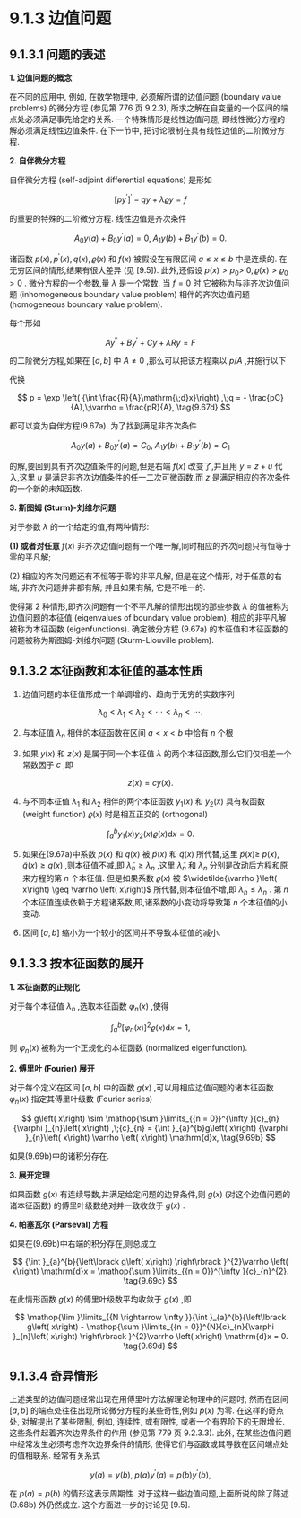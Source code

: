 # 9.1.3 边值问题

## 9.1.3.1 问题的表述

**1. 边值问题的概念**

在不同的应用中, 例如, 在数学物理中, 必须解所谓的边值问题 (boundary value problems) 的微分方程 (参见第 776 页 9.2.3), 所求之解在自变量的一个区间的端点处必须满足事先给定的关系. 一个特殊情形是线性边值问题, 即线性微分方程的解必须满足线性边值条件. 在下一节中, 把讨论限制在具有线性边值的二阶微分方程.

**2. 自伴微分方程**

自伴微分方程 (self-adjoint differential equations) 是形如

$$
{\left\lbrack  p{y}^{\prime }\right\rbrack  }^{\prime } - {qy} + \lambda \varrho y = f \tag{9.67a}
$$

的重要的特殊的二阶微分方程. 线性边值是齐次条件

$$
{A}_{0}y\left( a\right)  + {B}_{0}{y}^{\prime }\left( a\right)  = 0,\;{A}_{1}y\left( b\right)  + {B}_{1}{y}^{\prime }\left( b\right)  = 0. \tag{9.67b}
$$

诸函数 $p\left( x\right) ,{p}^{\prime }\left( x\right) , q\left( x\right) ,\varrho \left( x\right)$ 和 $f\left( x\right)$ 被假设在有限区间 $a \leq  x \leq  b$ 中是连续的. 在无穷区间的情形,结果有很大差异 (见 [9.5]). 此外,还假设 $p\left( x\right)  > {p}_{0} >$ $0,\varrho \left( x\right)  > {\varrho }_{0} > 0$ . 微分方程的一个参数,量 $\lambda$ 是一个常数. 当 $f = 0$ 时,它被称为与非齐次边值问题 (inhomogeneous boundary value problem) 相伴的齐次边值问题 (homogeneous boundary value problem).

每个形如

$$
A{y}^{\prime \prime } + B{y}^{\prime } + {Cy} + {\lambda Ry} = F \tag{9.67c}
$$

的二阶微分方程,如果在 $\left\lbrack  {a, b}\right\rbrack$ 中 $A \neq  0$ ,那么可以把该方程乘以 $p/A$ ,并施行以下

代换

$$
p = \exp \left( {\int \frac{R}{A}\mathrm{\;d}x}\right) ,\;q =  - \frac{pC}{A},\;\varrho  = \frac{pR}{A}, \tag{9.67d}
$$

都可以变为自伴方程(9.67a). 为了找到满足非齐次条件

$$
{A}_{0}y\left( a\right)  + {B}_{0}{y}^{\prime }\left( a\right)  = {C}_{0},\;{A}_{1}y\left( b\right)  + {B}_{1}{y}^{\prime }\left( b\right)  = {C}_{1} \tag{9.67e}
$$

的解,要回到具有齐次边值条件的问题,但是右端 $f\left( x\right)$ 改变了,并且用 $y = z + u$ 代入,这里 $u$ 是满足非齐次边值条件的任一二次可微函数,而 $z$ 是满足相应的齐次条件的一个新的未知函数.

**3. 斯图姆 (Sturm)-刘维尔问题**

对于参数 $\lambda$ 的一个给定的值,有两种情形:

**(1) 或者对任意** $f\left( x\right)$ 非齐次边值问题有一个唯一解,同时相应的齐次问题只有恒等于零的平凡解;

(2) 相应的齐次问题还有不恒等于零的非平凡解, 但是在这个情形, 对于任意的右端, 非齐次问题并非都有解; 并且如果有解, 它是不唯一的.

使得第 2 种情形,即齐次问题有一个不平凡解的情形出现的那些参数 $\lambda$ 的值被称为边值问题的本征值 (eigenvalues of boundary value problem), 相应的非平凡解被称为本征函数 (eigenfunctions). 确定微分方程 (9.67a) 的本征值和本征函数的问题被称为斯图姆-刘维尔问题 (Sturm-Liouville problem).

## 9.1.3.2 本征函数和本征值的基本性质

1) 边值问题的本征值形成一个单调增的、趋向于无穷的实数序列

$$
{\lambda }_{0} < {\lambda }_{1} < {\lambda }_{2} < \cdots  < {\lambda }_{n} < \cdots . \tag{9.68a}
$$

2) 与本征值 ${\lambda }_{n}$ 相伴的本征函数在区间 $a < x < b$ 中恰有 $n$ 个根

3) 如果 $y\left( x\right)$ 和 $z\left( x\right)$ 是属于同一个本征值 $\lambda$ 的两个本征函数,那么它们仅相差一个常数因子 $c$ ,即

$$
z\left( x\right)  = {cy}\left( x\right) . \tag{9.68b}
$$

4) 与不同本征值 ${\lambda }_{1}$ 和 ${\lambda }_{2}$ 相伴的两个本征函数 ${y}_{1}\left( x\right)$ 和 ${y}_{2}\left( x\right)$ 具有权函数 (weight function) $\varrho \left( x\right)$ 时是相互正交的 (orthogonal)

$$
{\int }_{a}^{b}{y}_{1}\left( x\right) {y}_{2}\left( x\right) \varrho \left( x\right) \mathrm{d}x = 0. \tag{9.68c}
$$

5) 如果在(9.67a)中系数 $p\left( x\right)$ 和 $q\left( x\right)$ 被 $\widetilde{p}\left( x\right)$ 和 $\widetilde{q}\left( x\right)$ 所代替,这里 $\widetilde{p}\left( x\right)  \geq$ $p\left( x\right) ,\widetilde{q}\left( x\right)  \geq  q\left( x\right)$ ,则本征值不减,即 ${\widetilde{\lambda }}_{n} \geq  {\lambda }_{n}$ ,这里 ${\widetilde{\lambda }}_{n}$ 和 ${\lambda }_{n}$ 分别是改动后方程和原来方程的第 $n$ 个本征值. 但是如果系数 $\varrho \left( x\right)$ 被 $\widetilde{\varrho }\left( x\right)  \geq  \varrho \left( x\right)$ 所代替,则本征值不增,即 ${\widetilde{\lambda }}_{n} \leq  {\lambda }_{n}$ . 第 $n$ 个本征值连续依赖于方程诸系数,即,诸系数的小变动将导致第 $n$ 个本征值的小变动.

6) 区间 $\left\lbrack  {a, b}\right\rbrack$ 缩小为一个较小的区间并不导致本征值的减小.

## 9.1.3.3 按本征函数的展开

**1. 本征函数的正规化**

对于每个本征值 ${\lambda }_{n}$ ,选取本征函数 ${\varphi }_{n}\left( x\right)$ ,使得

$$
{\int }_{a}^{b}{\left\lbrack  {\varphi }_{n}\left( x\right) \right\rbrack  }^{2}\varrho \left( x\right) \mathrm{d}x = 1, \tag{9.69a}
$$

则 ${\varphi }_{n}\left( x\right)$ 被称为一个正规化的本征函数 (normalized eigenfunction).

**2. 傅里叶 (Fourier) 展开**

对于每个定义在区间 $\left\lbrack  {a, b}\right\rbrack$ 中的函数 $g\left( x\right)$ ,可以用相应边值问题的诸本征函数 ${\varphi }_{n}\left( x\right)$ 指定其傅里叶级数 (Fourier series)

$$
g\left( x\right)  \sim  \mathop{\sum }\limits_{{n = 0}}^{\infty }{c}_{n}{\varphi }_{n}\left( x\right) ,\;{c}_{n} = {\int }_{a}^{b}g\left( x\right) {\varphi }_{n}\left( x\right) \varrho \left( x\right) \mathrm{d}x, \tag{9.69b}
$$

如果(9.69b)中的诸积分存在.

**3. 展开定理**

如果函数 $g\left( x\right)$ 有连续导数,并满足给定问题的边界条件,则 $g\left( x\right)$ (对这个边值问题的诸本征函数) 的傅里叶级数绝对并一致收敛于 $g\left( x\right)$ .

**4. 帕塞瓦尔 (Parseval) 方程**

如果在(9.69b)中右端的积分存在,则总成立

$$
{\int }_{a}^{b}{\left\lbrack  g\left( x\right) \right\rbrack  }^{2}\varrho \left( x\right) \mathrm{d}x = \mathop{\sum }\limits_{{n = 0}}^{\infty }{c}_{n}^{2}. \tag{9.69c}
$$

在此情形函数 $g\left( x\right)$ 的傅里叶级数平均收敛于 $g\left( x\right)$ ,即

$$
\mathop{\lim }\limits_{{N \rightarrow  \infty }}{\int }_{a}^{b}{\left\lbrack  g\left( x\right)  - \mathop{\sum }\limits_{{n = 0}}^{N}{c}_{n}{\varphi }_{n}\left( x\right) \right\rbrack  }^{2}\varrho \left( x\right) \mathrm{d}x = 0. \tag{9.69d}
$$

## 9.1.3.4 奇异情形

上述类型的边值问题经常出现在用傅里叶方法解理论物理中的问题时, 然而在区间 $\left\lbrack  {a, b}\right\rbrack$ 的端点处往往出现所论微分方程的某些奇性,例如 $p\left( x\right)$ 为零. 在这样的奇点处, 对解提出了某些限制, 例如, 连续性, 或有限性, 或者一个有界阶下的无限增长. 这些条件起着齐次边界条件的作用 (参见第 779 页 9.2.3.3). 此外, 在某些边值问题中经常发生必须考虑齐次边界条件的情形, 使得它们与函数或其导数在区间端点处的值相联系. 经常有关系式

$$
y\left( a\right)  = y\left( b\right) ,\;p\left( a\right) {y}^{\prime }\left( a\right)  = p\left( b\right) {y}^{\prime }\left( b\right) , \tag{9.70}
$$

在 $p\left( a\right)  = p\left( b\right)$ 的情形这表示周期性. 对于这样一些边值问题,上面所说的除了陈述 (9.68b) 外仍然成立. 这个方面进一步的讨论见 [9.5].

